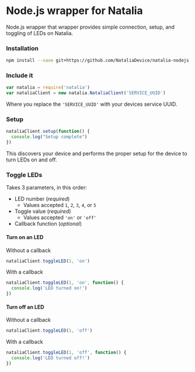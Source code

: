 # Node.js wrapper for Natalia
Node.js wrapper that wrapper provides simple connection, setup, and toggling of LEDs on Natalia.

### Installation
```bash
npm install --save git+https://github.com/NataliaDevice/natalia-nodejs.git
```

### Include it
```js
var natalia = require('natalia')
var nataliaClient = new natalia.NataliaClient('SERVICE_UUID')
```
Where you replace the `'SERVICE_UUID'` with your devices service UUID.

### Setup
```js
nataliaClient.setup(function() {
  console.log("Setup complete")
})
```
This discovers your device and performs the proper setup for the device to turn LEDs on and off.

### Toggle LEDs
Takes 3 parameters, in this order:
* LED number (*required*)
  * Values accepted `1`, `2`, `3`, `4`, or `5`
* Toggle value (*required*)
  * Values accepted `'on'` or `'off'`
* Callback function (*optional*)

#### Turn on an LED
Without a callback
```js
nataliaClient.toggleLED(1, 'on')
```
With a callback
```js
nataliaClient.toggleLED(1, 'on', function() {
  console.log('LED turned on!')
})
```
#### Turn off an LED
Without a callback
```js
nataliaClient.toggleLED(1, 'off')
```
With a callback
```js
nataliaClient.toggleLED(1, 'off', function() {
  console.log('LED turned off!')
})
```
